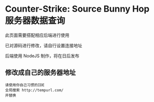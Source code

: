 # Counter-Strike: Source Bunny Hop 服务器数据查询

此页面需要搭配相应后端进行使用

已对源码进行修改，请自行设置连接地址

后端使用 NodeJS 制作，将在日后发布

## 修改成自己的服务器地址

```
请使用你自己习惯的IDE
全局搜索 http://tempurl.com/
并替换
```